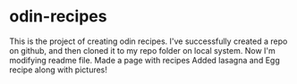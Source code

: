 # odin-recipes
This is the project of creating odin recipes. I've successfully created a repo on github, and then cloned it to my repo folder on local system. Now I'm modifying readme file.
Made a page with recipes
Added lasagna and Egg recipe along with pictures!